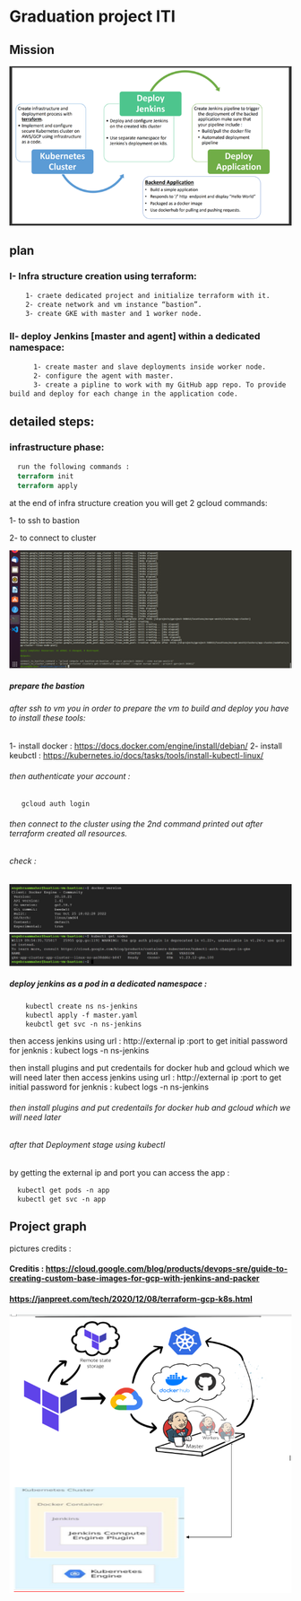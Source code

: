 
# Graduation project ITI




## Mission
![App Screenshot](https://github.com/EbraamMaher/Infra/blob/master/Picture1.png)


## plan

### I- Infra structure creation using terraform:
        1- craete dedicated project and initialize terraform with it.
        2- create network and vm instance “bastion”.
        3- create GKE with master and 1 worker node.

### II- deploy Jenkins [master and agent] within a dedicated namespace:
	      1- create master and slave deployments inside worker node.
 	      2- configure the agent with master.
	      3- create a pipline to work with my GitHub app repo. To provide build and deploy for each change in the application code.



## detailed steps: 

### infrastructure phase:

```terraform
  run the following commands :
  terraform init
  terraform apply
```
at the end of infra structure creation you will get 2 gcloud commands:

1- to ssh to bastion

2- to connect to cluster 

![App Screenshot](https://github.com/EbraamMaher/Infra/blob/master/pictures/3.png)


##### prepare the bastion

###### after ssh to vm you in order to prepare the vm to build and deploy you have to install these tools:

1- install docker  : https://docs.docker.com/engine/install/debian/
2- install keubctl : https://kubernetes.io/docs/tasks/tools/install-kubectl-linux/

###### then authenticate your account : 
```gcloud
   gcloud auth login
```

###### then connect to the cluster using the *2nd command printed out* after terraform created all resources.


###### check :
![App Screenshot](https://github.com/EbraamMaher/Infra/blob/master/pictures/4.png)
![App Screenshot](https://github.com/EbraamMaher/Infra/blob/master/pictures/5.png)


##### deploy jenkins as a pod in a dedicated namespace : 


```kubectl
	kubectl create ns ns-jenkins
	kubectl apply -f master.yaml  
	keubctl get svc -n ns-jenkins
```

then access jenkins using url : http://external ip :port
to get initial password for jenknis : kubect logs <pod-name> -n ns-jenkins

then install plugins and put credentails for docker hub and gcloud which we will need later
then access jenkins using url : http://external ip :port
to get initial password for jenknis : kubect logs <pod-name> -n ns-jenkins

###### then install plugins and put credentails for docker hub and gcloud which we will need later 

	


###### after that Deployment stage using kubectl

by getting the external ip and port you can access the app :

```kuebctl 
  kubectl get pods -n app
  kubectl get svc -n app
```
	
	
	
## Project graph

pictures credits :
#### Creditis : https://cloud.google.com/blog/products/devops-sre/guide-to-creating-custom-base-images-for-gcp-with-jenkins-and-packer
   #### https://janpreet.com/tech/2020/12/08/terraform-gcp-k8s.html

![App Screenshot](https://github.com/EbraamMaher/Infra/blob/master/Screenshot%20(1483).png)
